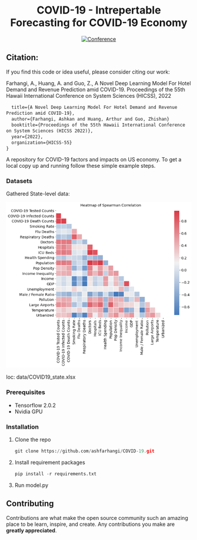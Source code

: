 
<div align="center">

# COVID-19 - Intrepertable Forecasting for COVID-19 Economy

[![Conference](http://img.shields.io/badge/HICSS-2022-4b44ce.svg)](https://arxiv.org/abs/2203.04383)
</div>

## Citation:

If you find this code or idea useful, please consider citing our work:


Farhangi, A., Huang, A. and Guo, Z., A Novel Deep Learning Model For Hotel Demand and Revenue Prediction amid COVID-19. Proceedings of the 55th Hawaii International Conference on System Sciences (HICSS), 2022

```@article{farhanginovel,
  title={A Novel Deep Learning Model For Hotel Demand and Revenue Prediction amid COVID-19},
  author={Farhangi, Ashkan and Huang, Arthur and Guo, Zhishan}
  booktitle={Proceedings of the 55th Hawaii International Conference on System Sciences (HICSS 2022)},
  year={2022},
  organization={HICSS-55}
}
```


A repository for COVID-19 factors and impacts on US economy.
To get a local copy up and running follow these simple example steps.

### Datasets

Gathered State-level data: 

![](https://raw.githubusercontent.com/ashfarhangi/COVID-19/main/visualization/heat-map.png)


loc: data/COVID19_state.xlsx


### Prerequisites

- Tensorflow 2.0.2
- Nvidia GPU 


### Installation

1. Clone the repo

   ```Python
   git clone https://github.com/ashfarhangi/COVID-19.git
   ```

2. Install requirement packages

   ```Python
   pip install -r requirements.txt
   ```

3. Run model.py 


## Contributing

Contributions are what make the open source community such an amazing place to be learn, inspire, and create. Any contributions you make are **greatly appreciated**.


